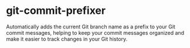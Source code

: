 # git-commit-prefixer
Automatically adds the current Git branch name as a prefix to your Git commit messages, helping to keep your commit messages organized and make it easier to track changes in your Git history.
